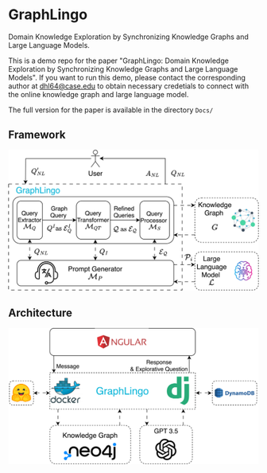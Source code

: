 # GraphLingo
Domain Knowledge Exploration by Synchronizing Knowledge Graphs and Large Language Models.

This is a demo repo for the paper "GraphLingo: Domain Knowledge Exploration by
Synchronizing Knowledge Graphs and Large Language Models". If you want to run this demo, please contact the corresponding author at dhl64@case.edu to obtain necessary credetials to connect with the online knowledge graph and large language model.

The full version for the paper is available in the directory ``Docs/``
 ## Framework
![graphlingo_framework](./images/GraphLingoFramework.png)
 
 ## Architecture
![graphlingo_architecture](./images/GraphLingoArchitecture.png)

